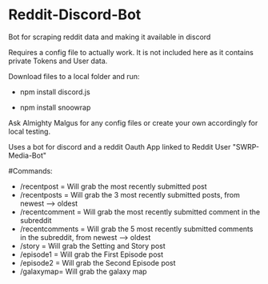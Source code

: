 # Reddit-Discord-Bot
Bot for scraping reddit data and making it available in discord

Requires a config file to actually work.
It is not included here as it contains private Tokens and User data.

Download files to a local folder and run:

- npm install discord.js

- npm install snoowrap

Ask Almighty Malgus for any config files or create your own accordingly for local testing.


Uses a bot for discord and a reddit Oauth App linked to Reddit User "SWRP-Media-Bot"

#Commands:
- /recentpost = Will grab the most recently submitted post
- /recentposts = Will grab the 3 most recently submitted posts, from newest --> oldest
- /recentcomment = Will grab the most recently submitted comment in the subreddit
- /recentcomments = Will grab the 5 most recently submitted comments in the subreddit, from newest --> oldest
- /story = Will grab the Setting and Story post
- /episode1 = Will grab the First Episode post
- /episode2 = Will grab the Second Episode post
- /galaxymap= Will grab the galaxy map
